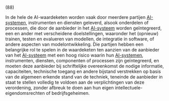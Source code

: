 (88)

In de hele de AI-waardeketen worden vaak door meerdere partijen [AI-systemen](a3.md#^ai-systeem), instrumenten en diensten geleverd, alsook onderdelen of processen, die door de aanbieder in het [AI-systeem](a3.md#^ai-systeem) worden geïntegreerd, een en ander met verscheidene doelstellingen, waaronder het (opnieuw) trainen, testen en evalueren van modellen, de integratie in software, of andere aspecten van modelontwikkeling. Die partijen hebben een belangrijke rol te spelen in de waardeketen ten aanzien van de aanbieder van het [AI-systeem](a3.md#^ai-systeem) met een hoog risico waarin hun [AI-systemen](a3.md#^ai-systeem), instrumenten, diensten, componenten of processen zijn geïntegreerd, en moeten deze aanbieder bij schriftelijke overeenkomst de nodige informatie, capaciteiten, technische toegang en andere bijstand verstrekken op basis van de algemeen erkende stand van de techniek, teneinde de aanbieder in staat te stellen volledig te voldoen aan de verplichtingen van deze verordening, zonder afbreuk te doen aan hun eigen intellectuele-eigendomsrechten of bedrijfsgeheimen.
